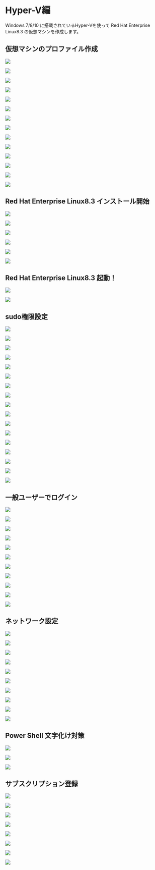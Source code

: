 # Hyper-V編

Windows 7/8/10 に搭載されているHyper-Vを使って Red Hat Enterprise Linux8.3 の仮想マシンを作成します。

## 仮想マシンのプロファイル作成
<kbd><img src=./images/hyper-v/000.png /></kbd>


<kbd><img src=./images/hyper-v/001.png /></kbd>


<kbd><img src=./images/hyper-v/002.png /></kbd>


<kbd><img src=./images/hyper-v/003.png /></kbd>


<kbd><img src=./images/hyper-v/004.png /></kbd>


<kbd><img src=./images/hyper-v/005.png /></kbd>


<kbd><img src=./images/hyper-v/006.png /></kbd>


<kbd><img src=./images/hyper-v/007.png /></kbd>


<kbd><img src=./images/hyper-v/008.png /></kbd>


<kbd><img src=./images/hyper-v/009.png /></kbd>


<kbd><img src=./images/hyper-v/010.png /></kbd>


<kbd><img src=./images/hyper-v/011.png /></kbd>


<kbd><img src=./images/hyper-v/012.png /></kbd>


<kbd><img src=./images/hyper-v/013.png /></kbd>


## Red Hat Enterprise Linux8.3 インストール開始
<kbd><img src=./images/hyper-v/014.png /></kbd>


<kbd><img src=./images/hyper-v/015.png /></kbd>


<kbd><img src=./images/hyper-v/016.png /></kbd>


<kbd><img src=./images/hyper-v/017.png /></kbd>


<kbd><img src=./images/hyper-v/018.png /></kbd>


<kbd><img src=./images/hyper-v/019.png /></kbd>

 ## Red Hat Enterprise Linux8.3 起動！
<kbd><img src=./images/hyper-v/020.png /></kbd>


<kbd><img src=./images/hyper-v/021.png /></kbd>


## sudo権限設定
<kbd><img src=./images/hyper-v/022.png /></kbd>


<kbd><img src=./images/hyper-v/022_1.png /></kbd>


<kbd><img src=./images/hyper-v/022_2.png /></kbd>


<kbd><img src=./images/hyper-v/022_3.png /></kbd>


<kbd><img src=./images/hyper-v/023.png /></kbd>


<kbd><img src=./images/hyper-v/024.png /></kbd>


<kbd><img src=./images/hyper-v/025.png /></kbd>


<kbd><img src=./images/hyper-v/026.png /></kbd>


<kbd><img src=./images/hyper-v/027.png /></kbd>


<kbd><img src=./images/hyper-v/028.png /></kbd>


<kbd><img src=./images/hyper-v/029.png /></kbd>


<kbd><img src=./images/hyper-v/030.png /></kbd>


<kbd><img src=./images/hyper-v/032.png /></kbd>


<kbd><img src=./images/hyper-v/033.png /></kbd>


<kbd><img src=./images/hyper-v/034.png /></kbd>


<kbd><img src=./images/hyper-v/034_1.png /></kbd>


<kbd><img src=./images/hyper-v/034_2.png /></kbd>


## 一般ユーザーでログイン
<kbd><img src=./images/hyper-v/035.png /></kbd>


<kbd><img src=./images/hyper-v/036.png /></kbd>


<kbd><img src=./images/hyper-v/037.png /></kbd>


<kbd><img src=./images/hyper-v/038.png /></kbd>


<kbd><img src=./images/hyper-v/039.png /></kbd>


<kbd><img src=./images/hyper-v/040.png /></kbd>


<kbd><img src=./images/hyper-v/041.png /></kbd>


<kbd><img src=./images/hyper-v/042.png /></kbd>


<kbd><img src=./images/hyper-v/043.png /></kbd>


<kbd><img src=./images/hyper-v/044.png /></kbd>


<kbd><img src=./images/hyper-v/045.png /></kbd>


## ネットワーク設定
<kbd><img src=./images/hyper-v/030.png /></kbd>


<kbd><img src=./images/hyper-v/046.png /></kbd>


<kbd><img src=./images/hyper-v/047.png /></kbd>


<kbd><img src=./images/hyper-v/048.png /></kbd>


<kbd><img src=./images/hyper-v/049.png /></kbd>


<kbd><img src=./images/hyper-v/050.png /></kbd>


<kbd><img src=./images/hyper-v/051.png /></kbd>


<kbd><img src=./images/hyper-v/052.png /></kbd>


<kbd><img src=./images/hyper-v/053.png /></kbd>


<kbd><img src=./images/hyper-v/054.png /></kbd>


## Power Shell 文字化け対策
<kbd><img src=./images/hyper-v/055_1.png /></kbd>


<kbd><img src=./images/hyper-v/055_2.png /></kbd>


<kbd><img src=./images/hyper-v/056.png /></kbd>


## サブスクリプション登録
<kbd><img src=./images/hyper-v/057.png /></kbd>


<kbd><img src=./images/hyper-v/058.png /></kbd>


<kbd><img src=./images/hyper-v/059.png /></kbd>


<kbd><img src=./images/hyper-v/060.png /></kbd>


<kbd><img src=./images/hyper-v/061.png /></kbd>


<kbd><img src=./images/hyper-v/062.png /></kbd>


<kbd><img src=./images/hyper-v/063.png /></kbd>


<kbd><img src=./images/hyper-v/064.png /></kbd>


